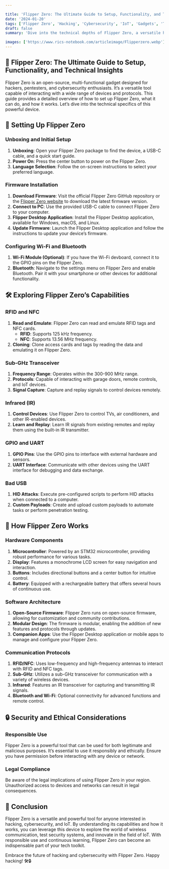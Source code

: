 ```yaml
---

title: 'Flipper Zero: The Ultimate Guide to Setup, Functionality, and Technical Insights'
date: '2024-01-20'
tags: ['Flipper Zero', 'Hacking', 'Cybersecurity', 'IoT', 'Gadgets', 'Technical Guide']
draft: false
summary: 'Dive into the technical depths of Flipper Zero, a versatile hacking tool. Learn how to set it up, explore its functionalities, and understand its workings in this comprehensive guide. 🛠️🔒'

images: ['https://www.rics-notebook.com/articleimage/Flipperzero.webp']
---
```


## 🌟 Flipper Zero: The Ultimate Guide to Setup, Functionality, and Technical Insights

Flipper Zero is an open-source, multi-functional gadget designed for hackers, pentesters, and cybersecurity enthusiasts. It’s a versatile tool capable of interacting with a wide range of devices and protocols. This guide provides a detailed overview of how to set up Flipper Zero, what it can do, and how it works. Let’s dive into the technical specifics of this powerful device.

## 🔧 Setting Up Flipper Zero

### Unboxing and Initial Setup

1. **Unboxing**: Open your Flipper Zero package to find the device, a USB-C cable, and a quick start guide.
2. **Power On**: Press the center button to power on the Flipper Zero.
3. **Language Selection**: Follow the on-screen instructions to select your preferred language.

### Firmware Installation

1. **Download Firmware**: Visit the official Flipper Zero GitHub repository or the [Flipper Zero website](https://flipperzero.one/) to download the latest firmware version.
2. **Connect to PC**: Use the provided USB-C cable to connect Flipper Zero to your computer.
3. **Flipper Desktop Application**: Install the Flipper Desktop application, available for Windows, macOS, and Linux.
4. **Update Firmware**: Launch the Flipper Desktop application and follow the instructions to update your device’s firmware.

### Configuring Wi-Fi and Bluetooth

1. **Wi-Fi Module (Optional)**: If you have the Wi-Fi devboard, connect it to the GPIO pins on the Flipper Zero.
2. **Bluetooth**: Navigate to the settings menu on Flipper Zero and enable Bluetooth. Pair it with your smartphone or other devices for additional functionality.

## 🛠️ Exploring Flipper Zero’s Capabilities

### RFID and NFC

1. **Read and Emulate**: Flipper Zero can read and emulate RFID tags and NFC cards.
   - **RFID**: Supports 125 kHz frequency.
   - **NFC**: Supports 13.56 MHz frequency.
2. **Cloning**: Clone access cards and tags by reading the data and emulating it on Flipper Zero.

### Sub-GHz Transceiver

1. **Frequency Range**: Operates within the 300-900 MHz range.
2. **Protocols**: Capable of interacting with garage doors, remote controls, and IoT devices.
3. **Signal Capture**: Capture and replay signals to control devices remotely.

### Infrared (IR)

1. **Control Devices**: Use Flipper Zero to control TVs, air conditioners, and other IR-enabled devices.
2. **Learn and Replay**: Learn IR signals from existing remotes and replay them using the built-in IR transmitter.

### GPIO and UART

1. **GPIO Pins**: Use the GPIO pins to interface with external hardware and sensors.
2. **UART Interface**: Communicate with other devices using the UART interface for debugging and data exchange.

### Bad USB

1. **HID Attacks**: Execute pre-configured scripts to perform HID attacks when connected to a computer.
2. **Custom Payloads**: Create and upload custom payloads to automate tasks or perform penetration testing.

## 📡 How Flipper Zero Works

### Hardware Components

1. **Microcontroller**: Powered by an STM32 microcontroller, providing robust performance for various tasks.
2. **Display**: Features a monochrome LCD screen for easy navigation and interaction.
3. **Buttons**: Includes directional buttons and a center button for intuitive control.
4. **Battery**: Equipped with a rechargeable battery that offers several hours of continuous use.

### Software Architecture

1. **Open-Source Firmware**: Flipper Zero runs on open-source firmware, allowing for customization and community contributions.
2. **Modular Design**: The firmware is modular, enabling the addition of new features and protocols through updates.
3. **Companion Apps**: Use the Flipper Desktop application or mobile apps to manage and configure your Flipper Zero.

### Communication Protocols

1. **RFID/NFC**: Uses low-frequency and high-frequency antennas to interact with RFID and NFC tags.
2. **Sub-GHz**: Utilizes a sub-GHz transceiver for communication with a variety of wireless devices.
3. **Infrared**: Features an IR transceiver for capturing and transmitting IR signals.
4. **Bluetooth and Wi-Fi**: Optional connectivity for advanced functions and remote control.

## 🔒 Security and Ethical Considerations

### Responsible Use

Flipper Zero is a powerful tool that can be used for both legitimate and malicious purposes. It’s essential to use it responsibly and ethically. Ensure you have permission before interacting with any device or network.

### Legal Compliance

Be aware of the legal implications of using Flipper Zero in your region. Unauthorized access to devices and networks can result in legal consequences.

## 🌠 Conclusion

Flipper Zero is a versatile and powerful tool for anyone interested in hacking, cybersecurity, and IoT. By understanding its capabilities and how it works, you can leverage this device to explore the world of wireless communication, test security systems, and innovate in the field of IoT. With responsible use and continuous learning, Flipper Zero can become an indispensable part of your tech toolkit.

Embrace the future of hacking and cybersecurity with Flipper Zero. Happy hacking! 🛠️🔒
